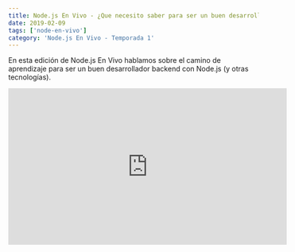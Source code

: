 ```yaml
---
title: Node.js En Vivo - ¿Que necesito saber para ser un buen desarrollador backend con Node.js? [es]
date: 2019-02-09
tags: ['node-en-vivo']
category: 'Node.js En Vivo - Temporada 1'
---
```

En esta edición de Node.js En Vivo hablamos sobre el camino de aprendizaje para ser un buen desarrollador backend con Node.js (y otras tecnologías).

<iframe class="mt-2" width="560" height="315" src="https://www.youtube.com/embed/oDDf8M3lpeo" title="YouTube video player" frameborder="0" allow="accelerometer; autoplay; clipboard-write; encrypted-media; gyroscope; picture-in-picture" allowfullscreen></iframe>
